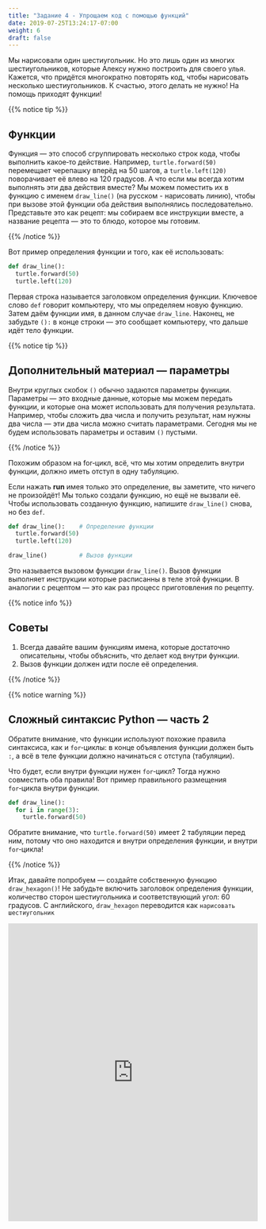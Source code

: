 ```yaml
---
title: "Задание 4 - Упрощаем код с помощью функций"
date: 2019-07-25T13:24:17-07:00
weight: 6
draft: false
---
```


Мы нарисовали один шестиугольник. Но это лишь один из многих шестиугольников, которые Алексу нужно построить для своего улья. Кажется, что придётся многократно повторять код, чтобы нарисовать несколько шестиугольников. К счастью, этого делать не нужно! На помощь приходят функции!

{{% notice tip %}}

## Функции

Функция — это способ сгруппировать несколько строк кода, чтобы выполнить какое‑то действие. Например, `turtle.forward(50)` перемещает черепашку вперёд на 50 шагов, а `turtle.left(120)` поворачивает её влево на 120 градусов. А что если мы всегда хотим выполнять эти два действия вместе? Мы можем поместить их в функцию с именем `draw_line()` (на русском - нарисовать линию), чтобы при вызове этой функции оба действия выполнялись последовательно. Представьте это как рецепт: мы собираем все инструкции вместе, а название рецепта — это то блюдо, которое мы готовим.

{{% /notice %}}

Вот пример определения функции и того, как её использовать:

``` python
def draw_line():
  turtle.forward(50)
  turtle.left(120)
```

Первая строка называется заголовком определения функции. Ключевое слово `def` говорит компьютеру, что мы определяем новую функцию. Затем даём функции имя, в данном случае `draw_line`. Наконец, не забудьте `():` в конце строки — это сообщает компьютеру, что дальше идёт тело функции.

{{% notice tip %}}

## Дополнительный материал — параметры

Внутри круглых скобок `()` обычно задаются параметры функции. Параметры — это входные данные, которые мы можем передать функции, и которые она может использовать для получения результата. Например, чтобы сложить два числа и получить результат, нам нужны два числа — эти два числа можно считать параметрами. Сегодня мы не будем использовать параметры и оставим `()` пустыми.

{{% /notice %}}

Похожим образом на for‑цикл, всё, что мы хотим определить внутри функции, должно иметь отступ в одну табуляцию.

Если нажать **run** имея только это определение, вы заметите, что ничего не произойдёт! Мы только создали функцию, но ещё не вызвали её. Чтобы использовать созданную функцию, напишите `draw_line()` снова, но без `def`.

``` python
def draw_line():    # Определение функции
  turtle.forward(50)
  turtle.left(120)

draw_line()         # Вызов функции
```

Это называется вызовом функции `draw_line()`. Вызов функции выполняет инструкции которые расписанны в теле этой функции. В аналогии с рецептом — это как раз процесс приготовления по рецепту.

{{% notice info %}}

## Советы

1. Всегда давайте вашим функциям имена, которые достаточно описательны, чтобы объяснить, что делает код внутри функции.
2. Вызов функции должен идти после её определения.

{{% /notice %}}

{{% notice warning %}}

## Сложный синтаксис Python — часть 2

Обратите внимание, что функции используют похожие правила синтаксиса, как и `for`‑циклы: в конце объявления функции должен быть `:`, а всё в теле функции должно начинаться с отступа (табуляции).

Что будет, если внутри функции нужен `for`‑цикл? Тогда нужно совместить оба правила! Вот пример правильного размещения `for`‑цикла внутри функции.

``` python
def draw_line():
  for i in range(3):
    turtle.forward(50)
```

Обратите внимание, что `turtle.forward(50)` имеет 2 табуляции перед ним, потому что оно находится и внутри определения функции, и внутри `for`‑цикла!

{{% /notice %}}

Итак, давайте попробуем — создайте собственную функцию `draw_hexagon()`! Не забудьте включить заголовок определения функции, количество сторон шестиугольника и соответствующий угол: 60 градусов. С английского, `draw_hexagon` переводится как `нарисовать шестиугольник`

<iframe src="https://trinket.io/embed/python/c3ef894658" width="100%" height="600" frameborder="0" marginwidth="0" marginheight="0" allowfullscreen></iframe>